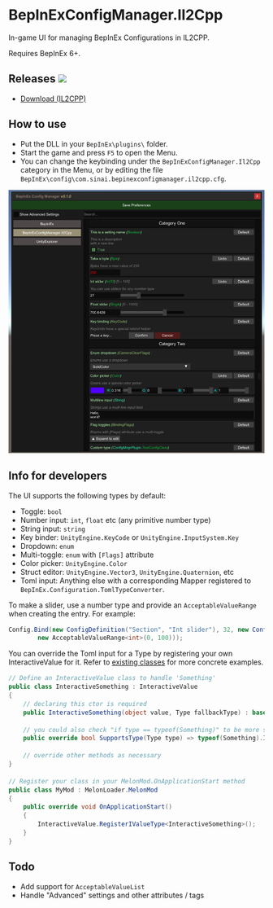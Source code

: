 # BepInExConfigManager.Il2Cpp

In-game UI for managing BepInEx Configurations in IL2CPP.

Requires BepInEx 6+.

## Releases [![](https://img.shields.io/github/release/sinai-dev/BepInExConfigManager.svg?label=release%20notes)](../../releases/latest)

* [Download (IL2CPP)](https://github.com/sinai-dev/BepInExConfigManager/releases/latest/download/BepInExConfigManager.Il2Cpp.zip)

## How to use

* Put the DLL in your `BepInEx\plugins\` folder.
* Start the game and press `F5` to open the Menu.
* You can change the keybinding under the `BepInExConfigManager.Il2Cpp` category in the Menu, or by editing the file `BepInEx\config\com.sinai.bepinexconfigmanager.il2cpp.cfg`.

[![](img/preview.png)](https://raw.githubusercontent.com/sinai-dev/BepInExConfigManager/master/img/preview.png)

## Info for developers

The UI supports the following types by default:

* Toggle: `bool`
* Number input: `int`, `float` etc (any primitive number type)
* String input: `string`
* Key binder: `UnityEngine.KeyCode` or `UnityEngine.InputSystem.Key`
* Dropdown: `enum`
* Multi-toggle: `enum` with `[Flags]` attribute
* Color picker: `UnityEngine.Color`
* Struct editor: `UnityEngine.Vector3`, `UnityEngine.Quaternion`, etc
* Toml input: Anything else with a corresponding Mapper registered to `BepInEx.Configuration.TomlTypeConverter`.

To make a slider, use a number type and provide an `AcceptableValueRange` when creating the entry. For example:
```csharp
Config.Bind(new ConfigDefinition("Section", "Int slider"), 32, new ConfigDescription("You can use sliders for any number type",
        new AcceptableValueRange<int>(0, 100))); 
```

You can override the Toml input for a Type by registering your own InteractiveValue for it. Refer to [existing classes](https://github.com/sinai-dev/MelonPreferencesManager/tree/main/src/UI/InteractiveValues) for more concrete examples.
```csharp
// Define an InteractiveValue class to handle 'Something'
public class InteractiveSomething : InteractiveValue
{
    // declaring this ctor is required
    public InteractiveSomething(object value, Type fallbackType) : base(value, fallbackType) { }

    // you could also check "if type == typeof(Something)" to be more strict
    public override bool SupportsType(Type type) => typeof(Something).IsAssignableFrom(type);

    // override other methods as necessary
}

// Register your class in your MelonMod.OnApplicationStart method
public class MyMod : MelonLoader.MelonMod
{
    public override void OnApplicationStart()
    {
        InteractiveValue.RegisterIValueType<InteractiveSomething>();
    }
}
```

## Todo

* Add support for `AcceptableValueList`
* Handle "Advanced" settings and other attributes / tags
